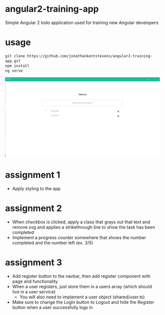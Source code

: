 # angular2-training-app

Simple Angular 2 todo application used for training new Angular developers


# usage

```
git clone https://github.com/jonathankentstevens/angular2-training-app.git
npm install
ng serve
```

<img src="full_app_example.png" />


# assignment 1
- Apply styling to the app

# assignment 2
- When checkbox is clicked, apply a class that grays out that text and remove svg and applies a strikethrough line to show the task has been completed
- Implement a progress counter somewhere that shows the number completed and the number left (ex. 3/5)

# assignment 3
- Add register button to the navbar, then add register component with page and functionality
- When a user registers, just store them in a users array (which should live in a user service)
   - You will also need to implement a user object (shared/user.ts)
- Make sure to change the Login button to Logout and hide the Register button when a user successfully logs in
